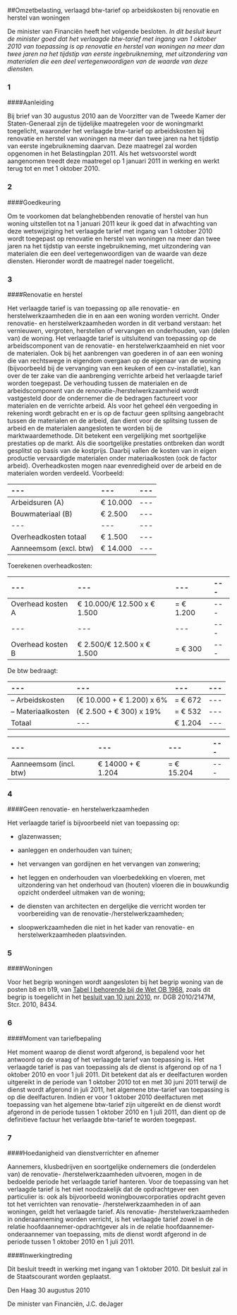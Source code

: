 <meta http-equiv='Content-Type' content='text/html; charset=utf-8' />

##Omzetbelasting, verlaagd btw-tarief op arbeidskosten bij renovatie en herstel van woningen

De minister van Financiën heeft het volgende besloten.     *In dit besluit keurt de minister goed dat het verlaagde btw-tarief met ingang van 1 oktober 2010 van toepassing is op renovatie en herstel van woningen na meer dan twee jaren na het tijdstip van eerste ingebruikneming, met uitzondering van materialen die een deel vertegenwoordigen van de waarde van deze diensten.*    
### 1  

####Aanleiding

Bij brief van 30 augustus 2010 aan de Voorzitter van de Tweede Kamer der Staten-Generaal zijn de tijdelijke maatregelen voor de woningmarkt toegelicht, waaronder het verlaagde btw-tarief op arbeidskosten bij renovatie en herstel van woningen na meer dan twee jaren na het tijdstip van eerste ingebruikneming daarvan. Deze maatregel zal worden opgenomen in het Belastingplan 2011. Als het wetsvoorstel wordt aangenomen treedt deze maatregel op 1 januari 2011 in werking en werkt terug tot en met 1 oktober 2010.    
### 2  

####Goedkeuring

Om te voorkomen dat belanghebbenden renovatie of herstel van hun woning uitstellen tot na 1 januari 2011 keur ik goed dat in afwachting van deze wetswijziging het verlaagde tarief met ingang van 1 oktober 2010 wordt toegepast op renovatie en herstel van woningen na meer dan twee jaren na het tijdstip van eerste ingebruikneming, met uitzondering van materialen die een deel vertegenwoordigen van de waarde van deze diensten. Hieronder wordt de maatregel nader toegelicht.    
### 3  

####Renovatie en herstel

Het verlaagde tarief is van toepassing op alle renovatie- en herstelwerkzaamheden die in en aan een woning worden verricht. Onder renovatie- en herstelwerkzaamheden worden in dit verband verstaan: het vernieuwen, vergroten, herstellen of vervangen en onderhouden, van (delen van) de woning. Het verlaagde tarief is uitsluitend van toepassing op de arbeidscomponent van de renovatie- en herstelwerkzaamheid en niet voor de materialen. Ook bij het aanbrengen van goederen in of aan een woning die van rechtswege in eigendom overgaan op de eigenaar van de woning (bijvoorbeeld bij de vervanging van een keuken of een cv-installatie), kan over de ter zake van die aanbrenging verrichte arbeid het verlaagde tarief worden toegepast. De verhouding tussen de materialen en de arbeidscomponent van de renovatie-/herstelwerkzaamheid wordt vastgesteld door de ondernemer die de bedragen factureert voor materialen en de verrichte arbeid. Als voor het geheel één vergoeding in rekening wordt gebracht en er is op de factuur geen splitsing aangebracht tussen de materialen en de arbeid, dan dient voor de splitsing tussen de arbeid en de materialen aangesloten te worden bij de marktwaardemethode. Dit betekent een vergelijking met soortgelijke prestaties op de markt. Als die soortgelijke prestaties ontbreken dan wordt gesplitst op basis van de kostprijs. Daarbij vallen de kosten van in eigen productie vervaardigde materialen onder materiaalkosten (ook de factor arbeid). Overheadkosten mogen naar evenredigheid over de arbeid en de materialen worden verdeeld. Voorbeeld:  

| --- | --- | --- |
|:---|:---|:---|
| Arbeidsuren (A)  | € 10.000  | --- |
| Bouwmateriaal (B)  | € 2.500  | --- |
| --- | --- | --- |
| Overheadkosten totaal  | € 1.500  | --- |
| Aanneemsom (excl. btw)  | € 14.000  | --- |

Toerekenen overheadkosten:  

| --- | --- | --- | --- |
|:---|:---|:---|:---|
| Overhead kosten A  | € 10.000/€ 12.500 x € 1.500  | = € 1.200  | --- |
| --- | --- | --- | --- |
| Overhead kosten B  | € 2.500/€ 12.500 x € 1.500  | = € 300  | --- |

De btw bedraagt:  

| --- | --- | --- | --- |
|:---|:---|:---|:---|
| – Arbeidskosten  | (€ 10.000 + € 1.200) x 6%  | = € 672  | --- |
| – Materiaalkosten  | (€ 2.500 + € 300) x 19%  | = € 532  | --- |
| Totaal  | --- | € 1.204  | --- |

| --- | --- | --- | --- |
|:---|:---|:---|:---|
| Aanneemsom (incl. btw)  | € 14000 + € 1.204  | = € 15.204  | --- |

### 4  

####Geen renovatie- en herstelwerkzaamheden

Het verlaagde tarief is bijvoorbeeld niet van toepassing op: 

* glazenwassen;  

* aanleggen en onderhouden van tuinen;  

* het vervangen van gordijnen en het vervangen van zonwering;  

* het leggen en onderhouden van vloerbedekking en vloeren, met uitzondering van het onderhoud van (houten) vloeren die in bouwkundig opzicht onderdeel uitmaken van de woning;  

* de diensten van architecten en dergelijke die verricht worden ter voorbereiding van de renovatie-/herstelwerkzaamheden;  

* sloopwerkzaamheden die niet in het kader van renovatie- en herstelwerkzaamheden plaatsvinden.      
### 5  

####Woningen

Voor het begrip woningen wordt aangesloten bij het begrip woning van de posten b8 en b19, van [Tabel I behorende bij de Wet OB 1968](../../../../../../../../../../../wet/wet/op/de/omzetbelasting/1968/BWBR0002629/README.md), zoals dit begrip is toegelicht in het [besluit van 10 juni 2010](../../../../../../../../../../../beleidsregel/omzetbelasting/toelichting/tabel/i/BWBR0027733/README.md), nr. DGB 2010/2147M, Stcr. 2010, 8434.    
### 6  

####Moment van tariefbepaling

Het moment waarop de dienst wordt afgerond, is bepalend voor het antwoord op de vraag of het verlaagde tarief van toepassing is. Het verlaagde tarief is pas van toepassing als de dienst is afgerond op of na 1 oktober 2010 en voor 1 juli 2011. Dit betekent dat als er deelfacturen worden uitgereikt in de periode van 1 oktober 2010 tot en met 30 juni 2011 terwijl de dienst wordt afgerond in juli 2011, het algemene btw-tarief van toepassing is op die deelfacturen. Indien er voor 1 oktober 2010 deelfacturen met toepassing van het algemene btw-tarief zijn uitgereikt en de dienst wordt afgerond in de periode tussen 1 oktober 2010 en 1 juli 2011, dan dient op de definitieve factuur het verlaagde btw-tarief te worden toegepast.    
### 7  

####Hoedanigheid van dienstverrichter en afnemer

Aannemers, klusbedrijven en soortgelijke ondernemers die (onderdelen van) de renovatie- /herstelwerkzaamheden uitvoeren, mogen in de bedoelde periode het verlaagde tarief hanteren. Voor de toepassing van het verlaagde tarief is het niet noodzakelijk dat de opdrachtgever een particulier is: ook als bijvoorbeeld woningbouwcorporaties opdracht geven tot het verrichten van renovatie- /herstelwerkzaamheden in of aan woningen, geldt het verlaagde tarief. Als renovatie- /herstelwerkzaamheden in onderaanneming worden verricht, is het verlaagde tarief zowel in de relatie hoofdaannemer-opdrachtgever als in de relatie hoofdaannemer-onderaannemer van toepassing, mits de dienst wordt afgerond in de periode tussen 1 oktober 2010 en 1 juli 2011.    

####Inwerkingtreding

Dit besluit treedt in werking met ingang van 1 oktober 2010.      Dit besluit zal in de Staatscourant worden geplaatst.   

Den Haag 
30 augustus 2010   

De 
minister van Financiën,
J.C. deJager   
